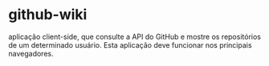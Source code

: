# github-wiki
 aplicação client-side, que consulte a API do GitHub e mostre os repositórios de um determinado usuário. Esta aplicação deve funcionar nos principais navegadores.
